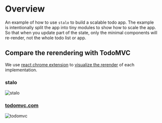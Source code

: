 # Overview

An example of how to use `stalo` to build a scalable todo app.
The example is intentionally split the app into tiny modules to show how to scale the app.
So that when you update part of the state, only the minimal components will re-render, not the whole todo list or app.

## Compare the rerendering with TodoMVC

We use [react chrome extension](https://chromewebstore.google.com/detail/react-developer-tools/fmkadmapgofadopljbjfkapdkoienihi?hl=en)
to [visualize the rerender](https://github.com/user-attachments/assets/ef42abfc-814b-4eff-b31c-8ca867d87128)
of each implementation.

### stalo

![stalo](https://github.com/user-attachments/assets/dc405ff6-fe6e-40f5-8703-e0a2e1aa7b8e)

### [todomvc.com](https://todomvc.com/examples/react/dist/)

![todomvc](https://github.com/user-attachments/assets/9e175ab1-0a16-4819-a079-c3ffb4238695)
